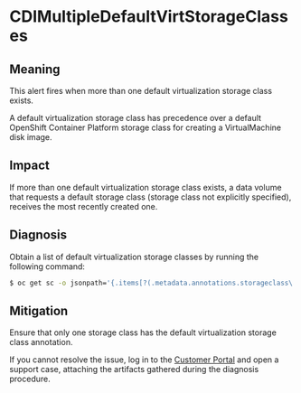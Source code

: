 # CDIMultipleDefaultVirtStorageClasses

## Meaning

This alert fires when more than one default virtualization storage class exists.

A default virtualization storage class has precedence over a default OpenShift
Container Platform
storage class for creating a VirtualMachine disk image.

## Impact

If more than one default virtualization storage class exists, a data volume that
requests a default storage class (storage class not explicitly specified),
receives the most recently created one.

## Diagnosis

Obtain a list of default virtualization storage classes by running the following
command:

```bash
$ oc get sc -o jsonpath='{.items[?(.metadata.annotations.storageclass\.kubevirt\.io\/is-default-virt-class=="true")].metadata.name}'
```

## Mitigation

Ensure that only one storage class has the default virtualization storage class
annotation.

If you cannot resolve the issue, log in to the
[Customer Portal](https://access.redhat.com) and open a support case,
attaching the artifacts gathered during the diagnosis procedure.